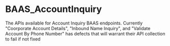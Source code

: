 # BAAS_AccountInquiry
The APIs available for Account Inquiry BAAS endpoints. Currently "Coorporate Account Details", "Inbound Name Inquiry", and "Validate Account By Phone Number" has defects that will warrant their API collection to fail if not fixed
